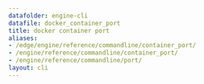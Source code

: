 ```yaml
---
datafolder: engine-cli
datafile: docker_container_port
title: docker container port
aliases:
- /edge/engine/reference/commandline/container_port/
- /engine/reference/commandline/container_port/
- /engine/reference/commandline/port/
layout: cli
---
```


<!--
This page is automatically generated from Docker's source code. If you want to
suggest a change to the text that appears here, open a ticket or pull request
in the source repository on GitHub:

https://github.com/docker/cli
-->
